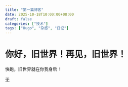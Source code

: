 ```yaml
---
title: "第一篇博客"
date: 2025-10-18T10:00:00+08:00
draft: false
categories: ["技术"]
tags: ["Hugo", "杂感", "日记"]
---
```


# 你好，旧世界！再见，旧世界！

快跑，旧世界就在你我身后！

<!--more-->

无

